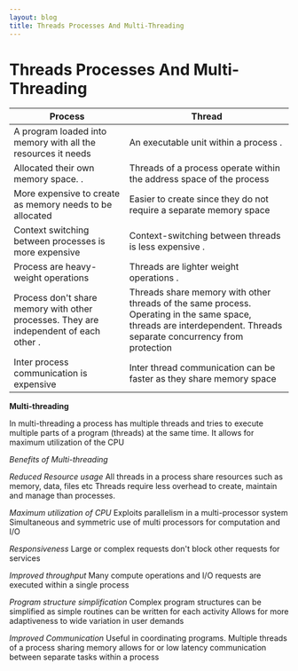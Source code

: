 ```yaml
---
layout: blog
title: Threads Processes And Multi-Threading
---
```


# Threads Processes And Multi-Threading 


| Process | Thread |
| --- | --- |
| A program loaded into memory with all the resources it needs | An executable unit within a process                                       . |
| Allocated their own memory space.       . | Threads of a process operate within the address space of the process |
| More expensive to create as memory needs to be allocated | Easier to create since they do not require a separate memory space |
| Context switching between processes is more expensive | Context-switching between threads is less expensive                . |
| Process are heavy-weight operations | Threads are lighter weight operations                                      . |
| Process don&#39;t share memory with other processes. They are independent of each other                  . | Threads share memory with other threads of the same process. Operating in the same space, threads are interdependent. Threads separate concurrency from protection |
| Inter process communication is expensive | Inter thread communication can be faster as they share memory space |

**Multi-threading**

In multi-threading a process has multiple threads and tries to execute multiple parts of a program (threads) at the same time. It allows for maximum utilization of the CPU

_Benefits of Multi-threading_

_Reduced Resource usage_
All threads in a process share resources such as memory, data, files etc Threads require less overhead to create, maintain and manage than processes.

_Maximum utilization of CPU_
Exploits parallelism in a multi-processor system
Simultaneous and symmetric use of multi processors for computation and I/O

_Responsiveness_
Large or complex requests don&#39;t block other requests for services

_Improved throughput_
Many compute operations and I/O requests are executed within a single process

_Program structure simplification_
Complex program structures can be simplified as simple routines can be written for each activity
Allows for more adaptiveness to wide variation in user demands

_Improved Communication_
Useful in coordinating programs. Multiple threads of a process sharing memory allows for or low latency communication between separate tasks within a process
